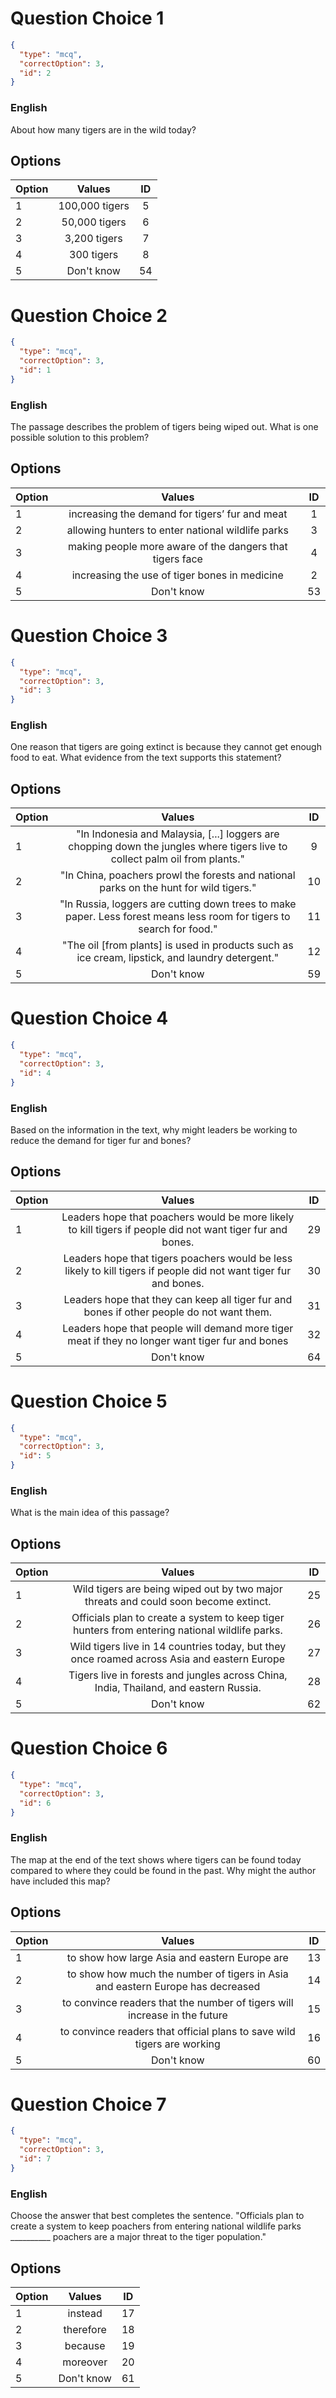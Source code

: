 
# Question Choice 1
```json
{
  "type": "mcq",
  "correctOption": 3,
  "id": 2
}
```

### English
About how many tigers are in the wild today?


## Options
| Option | Values | ID |
|:---|:---:|:---:|
| 1 | 100,000 tigers | 5 |
| 2 | 50,000 tigers | 6 |
| 3 | 3,200 tigers | 7 |
| 4 | 300 tigers | 8 |
| 5 | Don't know | 54 |

# Question Choice 2
```json
{
  "type": "mcq",
  "correctOption": 3,
  "id": 1
}
```

### English
The passage describes the problem of tigers being wiped out. What is one possible solution to this problem?


## Options
| Option | Values | ID |
|:---|:---:|:---:|
| 1 | increasing the demand for tigers’ fur and meat | 1 |
| 2 | allowing hunters to enter national wildlife parks | 3 |
| 3 | making people more aware of the dangers that tigers face | 4 |
| 4 | increasing the use of tiger bones in medicine | 2 |
| 5 | Don't know | 53 |

# Question Choice 3
```json
{
  "type": "mcq",
  "correctOption": 3,
  "id": 3
}
```

### English
One reason that tigers are going extinct is because they cannot get enough food to eat. What evidence from the text supports this statement? 


## Options
| Option | Values | ID |
|:---|:---:|:---:|
| 1 | "In Indonesia and Malaysia, [...] loggers are chopping down the jungles where tigers live to collect palm oil from plants." | 9 |
| 2 | "In China, poachers prowl the forests and national parks on the hunt for wild tigers." | 10 |
| 3 | "In Russia, loggers are cutting down trees to make paper. Less forest means less room for tigers to search for food." | 11 |
| 4 | "The oil [from plants] is used in products such as ice cream, lipstick, and laundry detergent." | 12 |
| 5 | Don't know | 59 |

# Question Choice 4
```json
{
  "type": "mcq",
  "correctOption": 3,
  "id": 4
}
```

### English
Based on the information in the text, why might leaders be working to reduce the demand for tiger fur and bones?


## Options
| Option | Values | ID |
|:---|:---:|:---:|
| 1 | Leaders hope that poachers would be more likely to kill tigers if people did not want tiger fur and bones. | 29 |
| 2 | Leaders hope that tigers poachers would be less likely to kill tigers if people did not want tiger fur and bones. | 30 |
| 3 | Leaders hope that they can keep all tiger fur and bones if other people do not want them. | 31 |
| 4 | Leaders hope that people will demand more tiger meat if they no longer want tiger fur and bones | 32 |
| 5 | Don't know | 64 |

# Question Choice 5
```json
{
  "type": "mcq",
  "correctOption": 3,
  "id": 5
}
```

### English
What is the main idea of this passage?


## Options
| Option | Values | ID |
|:---|:---:|:---:|
| 1 | Wild tigers are being wiped out by two major threats and could soon become extinct. | 25 |
| 2 | Officials plan to create a system to keep tiger hunters from entering national wildlife parks. | 26 |
| 3 | Wild tigers live in 14 countries today, but they once roamed across Asia and eastern Europe | 27 |
| 4 | Tigers live in forests and jungles across China, India, Thailand, and eastern Russia. | 28 |
| 5 | Don't know | 62 |

# Question Choice 6
```json
{
  "type": "mcq",
  "correctOption": 3,
  "id": 6
}
```

### English
The map at the end of the text shows where tigers can be found today compared to where they could be found in the past. Why might the author have included this map?


## Options
| Option | Values | ID |
|:---|:---:|:---:|
| 1 | to show how large Asia and eastern Europe are | 13 |
| 2 | to show how much the number of tigers in Asia and eastern Europe has decreased | 14 |
| 3 | to convince readers that the number of tigers will increase in the future | 15 |
| 4 | to convince readers that official plans to save wild tigers are working | 16 |
| 5 | Don't know | 60 |

# Question Choice 7
```json
{
  "type": "mcq",
  "correctOption": 3,
  "id": 7
}
```

### English
Choose the answer that best completes the sentence. "Officials plan to create a system to keep poachers from entering national wildlife parks __________ poachers are a major threat to the tiger population."


## Options
| Option | Values | ID |
|:---|:---:|:---:|
| 1 | instead | 17 |
| 2 | therefore | 18 |
| 3 | because | 19 |
| 4 | moreover | 20 |
| 5 | Don't know | 61 |
